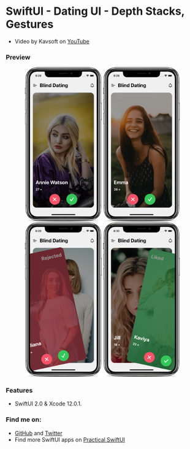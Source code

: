 # SwiftUI - Dating UI - Depth Stacks, Gestures

- Video by Kavsoft on [YouTube](https://youtu.be/8gIsZb9miG0)

### Preview

<p align="middle">
      <img src="preview/preview-1.png" width="200" />
      <img src="preview/preview-2.png" width="200" /> 
      <img src="preview/preview-3.png" width="200" />
      <img src="preview/preview-4.png" width="200" /> 
</p>

### Features

- SwiftUI 2.0 & Xcode 12.0.1.
<!--
- Image Picker, ChatBubble, BubbleArrow.
- ScrollView, ScrollViewReader, Scroll To Bottom.
- fullScreenCover, clipShape, onChange, animation.
-->

### Find me on:

- [GitHub](https://github.com/duonghominhhuy) and [Twitter](https://twitter.com/duonghominhhuy)
- Find more SwiftUI apps on [Practical SwiftUI](https://github.com/duonghominhhuy/practical-swiftui)


